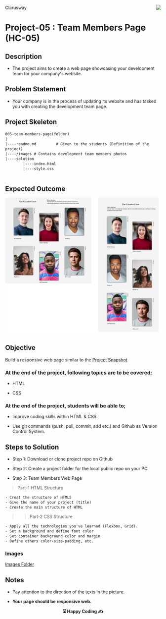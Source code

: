 <p>Clarusway<img align="right"
  src="https://secure.meetupstatic.com/photos/event/3/1/b/9/600_488352729.jpeg"  width="15px"></p>

# Project-05 : Team Members Page (HC-05)

## Description
- The project aims to create a web page showcasing your development team for your company's website.

## Problem Statement

- Your company is in the process of updating its website and has tasked you with creating the development team page.

## Project Skeleton 

```
005-team-members-page(folder)
|
|----readme.md         # Given to the students (Definition of the project)
|----/images # Contains development team members photos         
|----solution
        |----index.html  
        |----style.css   
        
```

## Expected Outcome

![Project Snapshot](./teammembers.png)

## Objective

Build a responsive web page similar to the [Project Snapshot](./teammembers.png) 

### At the end of the project, following topics are to be covered;

- HTML 

- CSS


### At the end of the project, students will be able to;

- Improve coding skills within HTML & CSS

- Use git commands (push, pull, commit, add etc.) and Github as Version Control System.

## Steps to Solution
  
- Step 1: Download or clone project repo on Github 

- Step 2: Create a project folder for the local public repo on your PC

- Step 3: Team Members Web Page

>Part-1 HTML Structure

	- Creat the structure of HTML5
	- Give the name of your project (title)
	- Create the main structure of HTML

>>Part-2 CSS Structure

    - Apply all the technologies you've learned (Flexbox, Grid).
	- Set a background and define font color
	- Set container background color and margin
	- Define others color-size-padding, etc.

### Images
[Images Folder](./images/)


## Notes

- Pay attention to the direction of the texts in the picture.

- **Your page should be responsive web.**

<p align='center'> <strong>⌛ Happy Coding  ✍ </strong></p>

